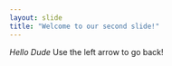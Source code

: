 ```yaml
---
layout: slide
title: "Welcome to our second slide!"
---
```

_Hello Dude_
Use the left arrow to go back!
